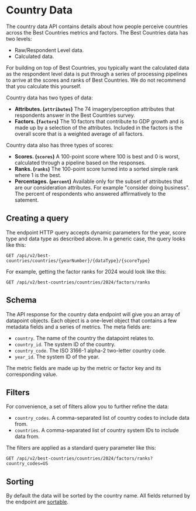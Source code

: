 # Country Data

The country data API contains details about how people perceive countries across the Best Countries metrics and factors. The Best Countries data has two levels:

- Raw/Respondent Level data.
- Calculated data.

For building on top of Best Countries, you typically want the calculated data as the respondent level data is put through a series of processing pipelines to arrive at the scores and ranks of Best Countries. We do not recommend that you calculate this yourself.

Country data has two types of data:

- **Attributes. (`attributes`)** The 74 imagery/perception attributes that respondents answer in the Best Countries survey.
- **Factors. (`factors`)** The 10 factors that contribute to GDP growth and is made up by a selection of the attributes. Included in the factors is the overall score that is a weighted average of all factors.

Country data also has three types of scores:

- **Scores. (`scores`)** A 100-point score where 100 is best and 0 is worst, calculated through a pipeline based on the responses.
- **Ranks. (`ranks`)** The 100-point score turned into a sorted simple rank where 1 is the best.
- **Percentages. (`percent`)** Available only for the subset of attributes that are our consideration attributes. For example "consider doing business". The percent of respondents who answered affirmatively to the satement.

## Creating a query

The endpoint HTTP query accepts dynamic parameters for the year, score type and data type as described above. In a generic case, the query looks like this:

```http
GET /api/v2/best-countries/countries/{yearNumber}/{dataType}/{scoreType}
```

For example, getting the factor ranks for 2024 would look like this:

```http
GET /api/v2/best-countries/countries/2024/factors/ranks
```

## Schema

The API response for the country data endpoint will give you an array of datapoint objects. Each object is a one-level object that contains a few metadata fields and a series of metrics. The meta fields are:

- `country`. The name of the country the datapoint relates to.
- `country_id`. The system ID of the country.
- `country_code`. The ISO 3166-1 alpha-2 two-letter country code.
- `year_id`. The system ID of the year.

The metric fields are made up by the metric or factor key and its corresponding value.

## Filters

For convenience, a set of filters allow you to further refine the data:

- `country_codes`. A comma-separated list of country codes to include data from.
- `countries`. A comma-separated list of country system IDs to include data from.

The filters are applied as a standard query parameter like this:

```http
GET /api/v2/best-countries/countries/2024/factors/ranks?country_codes=US
```

## Sorting

By default the data will be sorted by the country name. All fields returned by the endpoint are [sortable](../customizing/filters#sorting-results).
